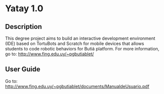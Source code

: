 Yatay 1.0
===

## Description

This degree project aims to build an interactive development environment (IDE) based on TortuBots and Scratch for mobile devices that allows students to code robotic behaviors for Butiá platform. For more information, go to: http://www.fing.edu.uy/~pgbutiablet/

## User Guide

Go to: http://www.fing.edu.uy/~pgbutiablet/documents/ManualdeUsuario.pdf




